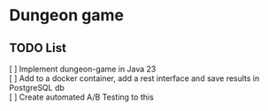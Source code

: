 # Dungeon game

## TODO List

[ ] Implement dungeon-game in Java 23  
[ ] Add to a docker container, add a rest interface and save results in PostgreSQL db  
[ ] Create automated A/B Testing to this  
